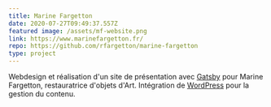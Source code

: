 ```yaml
---
title: Marine Fargetton
date: 2020-07-27T09:49:37.557Z
featured image: /assets/mf-website.png
link: https://www.marinefargetton.fr/
repo: https://github.com/rfargetton/marine-fargetton
type: project
---
```

Webdesign et réalisation d'un site de présentation avec [Gatsby](https://www.gatsbyjs.org/) pour Marine Fargetton, restauratrice d'objets d'Art. Intégration de [WordPress](https://fr.wordpress.org/) pour la gestion du contenu.